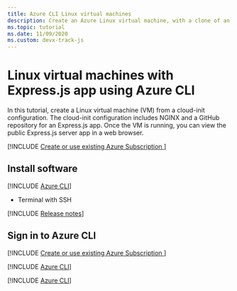 ```yaml
---
title: Azure CLI Linux virtual machines
description: Create an Azure Linux virtual machine, with a clone of an Express.js-based app from a GitHub repository.  
ms.topic: tutorial
ms.date: 11/09/2020
ms.custom: devx-track-js
---
```


# Linux virtual machines with Express.js app using Azure CLI

In this tutorial, create a Linux virtual machine (VM) from a cloud-init configuration. The cloud-init configuration includes NGINX and a GitHub repository for an Express.js app. Once the VM is running, you can view the public Express.js server app in a web browser.

[!INCLUDE [Create or use existing Azure Subscription ](../../includes/environment-subscription-h2.md)]

## Install software

[!INCLUDE [Azure CLI](~/azure-docs/../includes/azure-cli-prepare-your-environment-no-header.md)]




- Terminal with SSH



[!INCLUDE [Release notes](~/azure-cosmosdb-java-v2/changelog/README.md)]

## Sign in to Azure CLI

[!INCLUDE [Create or use existing Azure Subscription ](../../../azure-cli/includes/interactive-login.md)]



[!INCLUDE [Azure CLI](~/azure-docs/includes/azure-cli-prepare-your-environment-no-header.md)]



[!INCLUDE [Azure CLI](azure-docs/includes/azure-cli-prepare-your-environment-no-header.md)]